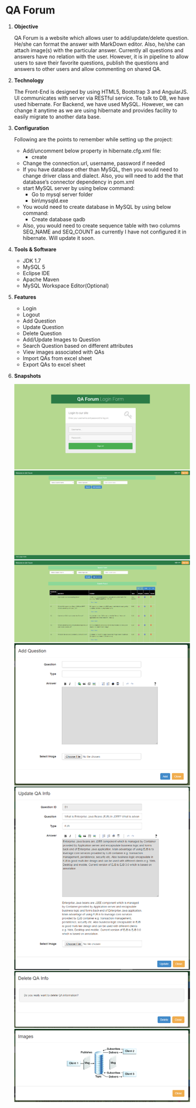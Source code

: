 # QA Forum
<ol>
  <li>
    <b>Objective</b>
    <br/>
    <p>
      QA Forum is a website which allows user to add/update/delete question. He/she can format the answer with MarkDown editor. Also, he/she can attach image(s) with the particular answer. Currently all questions and answers have no relation with the user. However, it is in pipeline to allow users to save their favorite questions, publish the questions and answers to other users and allow commenting on shared QA.
    </p>
  </li>
  <li>
    <b>Technology</b>
    <br/>
    <p>
      The Front-End is designed by using HTML5, Bootstrap 3 and AngularJS. UI communicates with server via RESTful service. To talk to DB, we have used hibernate. For Backend, we have used MySQL. However, we can change it anytime as we are using hibernate and provides facility to easily migrate to another data base.
    </p>
  </li>
  <li>
    <b>Configuration</b>
    <br/>
    <p>
      Following are the points to remember while setting up the project:
      <ul>
        <li>
          Add/uncomment below property in hibernate.cfg.xml file:
          <ul>
            <li><property name="hbm2ddl.auto">create</property></li>
          </ul>
        </li>
        <li>Change the connection.url, username, password if needed</li>
        <li>If you have database other than MySQL, then you would need to change driver class and dialect. Also, you will need to add the that database’s connector dependency in pom.xml</li>
        <li>start MySQL server by using below command:
          <ul>
            <li>Go to mysql server folder</li>
            <li>bin\mysqld.exe</li>
          </ul>
        </li>
        <li>You would need to create database in MySQL by using below command:
          <ul><li>Create database qadb</li></ul>
        </li>
        <li>Also, you would need to create sequence table with two columns SEQ_NAME and SEQ_COUNT as currently I have not configured it in hibernate. Will update it soon.</li>
      </ul>
    </p>
  </li>
  <li>
    <b>Tools & Software</b>
    <br/>
    <p>
      <ul>
        <li>JDK 1.7</li>
        <li>MySQL 5</li>
        <li>Eclipse IDE</li>
        <li>Apache Maven</li>
        <li>MySQL Workspace Editor(Optional)</li>
      </ul>
    </p>
  </li>
  <li>
    <b>Features</b>
    <br />
    <p>
      <ul>
        <li>Login</li>
        <li>Logout</li>
        <li>Add Question</li>
        <li>Update Question</li>
        <li>Delete Question</li>
        <li>Add/Update Images to Question</li>
        <li>Search Question based on different attributes</li>
        <li>View images associated with QAs</li>
        <li>Import QAs from excel sheet</li>
        <li>Export QAs to excel sheet</li>
      </ul>
    </p>
  </li>
  <li>
    <b>Snapshots</b>
    <br />
    <p>
      <img src="ProjectSnapshots/login_form.png" />
      <br />
      <img src="ProjectSnapshots/home_page.png" />
      <br />
      <img src="ProjectSnapshots/Search_Result.png" />
      <br />
      <img src="ProjectSnapshots/add_question.png" />
      <br />
      <img src="ProjectSnapshots/update_qa_info.png" />
      <br />
      <img src="ProjectSnapshots/delete_qa_info.png" />
      <br />
      <img src="ProjectSnapshots/image_pop_up.png" />
      <br />
    </p>
  </li>
</ol>
